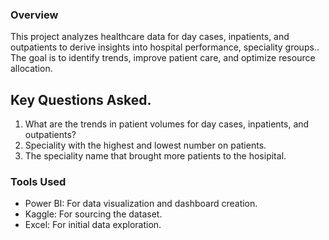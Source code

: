 ### Overview
This project analyzes healthcare data for day cases, inpatients, and outpatients to derive insights into hospital performance, speciality groups.. The goal is to identify trends, improve patient care, and optimize resource allocation.

## Key Questions Asked.
1. What are the trends in patient volumes for day cases, inpatients, and outpatients?
2. Speciality with the highest and lowest number on patients.
3. The speciality name that brought more patients to the hosipital.

### Tools Used
- Power BI: For data visualization and dashboard creation.
- Kaggle: For sourcing the dataset.
- Excel: For initial data exploration.

